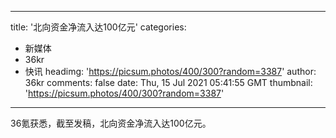 
---
title: '北向资金净流入达100亿元'
categories: 
 - 新媒体
 - 36kr
 - 快讯
headimg: 'https://picsum.photos/400/300?random=3387'
author: 36kr
comments: false
date: Thu, 15 Jul 2021 05:41:55 GMT
thumbnail: 'https://picsum.photos/400/300?random=3387'
---

<div>   
36氪获悉，截至发稿，北向资金净流入达100亿元。  
</div>
            